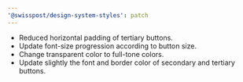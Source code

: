 ```yaml
---
'@swisspost/design-system-styles': patch
---
```


- Reduced horizontal padding of tertiary buttons.
- Update font-size progression according to button size.
- Change transparent color to full-tone colors.
- Update slightly the font and border color of secondary and tertiary buttons.
